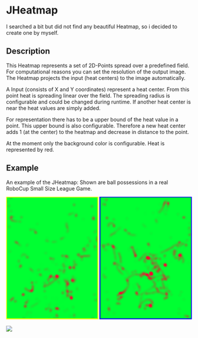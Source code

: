 # JHeatmap

I searched a bit but did not find any beautiful Heatmap, so i decided to create one by myself.

## Description
This Heatmap represents a set of 2D-Points spread over a predefined field. For computational reasons you can set the resolution of the output image. The Heatmap projects the input (heat centers) to the image automatically.

A Input (consists of X and Y coordinates) represent a heat center. From this point heat is spreading linear over the field. The spreading radius is configurable and could be changed during runtime. If another heat center is near the heat values are simply added.

For representation there has to be a upper bound of the heat value in a point. This upper bound is also configurable. Therefore a new heat center adds 1 (at the center) to the heatmap and decrease in distance to the point.

At the moment only the background color is configurable. Heat is represented by red.

## Example
An example of the JHeatmap: 
Shown are ball possessions in a real RoboCup Small Size League Game.
 
![Heatmap Example](./HeatmapExample.png "Heatmap example")

[![](https://jitpack.io/v/Schwarzstift/JHeatmap.svg)](https://jitpack.io/#Schwarzstift/JHeatmap)
